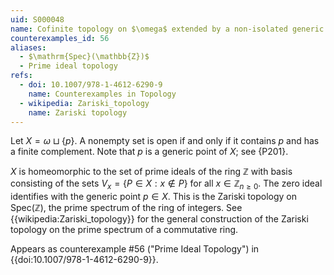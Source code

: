 ```yaml
---
uid: S000048
name: Cofinite topology on $\omega$ extended by a non-isolated generic point
counterexamples_id: 56
aliases:
  - $\mathrm{Spec}(\mathbb{Z})$
  - Prime ideal topology
refs:
  - doi: 10.1007/978-1-4612-6290-9 
    name: Counterexamples in Topology
  - wikipedia: Zariski_topology
    name: Zariski topology
---
```

Let $X = \omega \sqcup \{p\}$. A nonempty set is open if and only if it contains $p$ and has a finite complement. Note that $p$ is a generic point of $X$; see {P201}.

$X$ is homeomorphic to the set of prime ideals of the ring $\mathbb{Z}$ with basis consisting of the sets $V_x = \{P \in X : x \notin P\}$ for all $x \in \mathbb{Z}_{n\ge 0}$. The zero ideal identifies with the generic point $p \in X$. This is the Zariski topology on $\mathrm{Spec}(\mathbb{Z})$, the prime spectrum of the ring of integers. See {{wikipedia:Zariski_topology}} for the general construction of the Zariski topology on the prime spectrum of a commutative ring.

Appears as counterexample #56 ("Prime Ideal Topology") in {{doi:10.1007/978-1-4612-6290-9}}.
